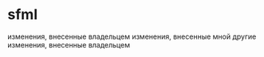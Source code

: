 # sfml
изменения, внесенные владельцем
изменения, внесенные мной
другие изменения, внесенные владельцем
